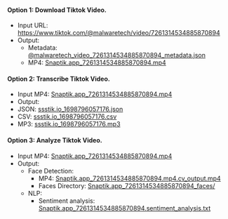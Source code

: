 #### Option 1: Download Tiktok Video. 
- Input URL: <a href='https://www.tiktok.com/@malwaretech/video/7261314534885870894'>https://www.tiktok.com/@malwaretech/video/7261314534885870894</a>
- Output: 
  - Metadata: [@malwaretech_video_7261314534885870894_metadata.json](https://github.com/jestlandia/tiktok-teller/blob/main/example_data/%40malwaretech_video_7261314534885870894_metadata.json)
  - MP4: [Snaptik.app_7261314534885870894.mp4](https://github.com/jestlandia/tiktok-teller/blob/main/example_data/Snaptik.app_7261314534885870894.mp4)

 #### Option 2: Transcribe Tiktok Video.
 - Input MP4: [Snaptik.app_7261314534885870894.mp4](https://github.com/jestlandia/tiktok-teller/blob/main/example_data/Snaptik.app_7261314534885870894.mp4)
 - Output:
  - JSON: [ssstik.io_1698796057176.json](https://github.com/jestlandia/tiktok-teller/blob/main/example_data/Snaptik.app_7261314534885870894.json)
  - CSV: [ssstik.io_1698796057176.csv](https://github.com/jestlandia/tiktok-teller/blob/main/example_data/Snaptik.app_7261314534885870894.csv)
  - MP3: [ssstik.io_1698796057176.mp3](https://github.com/jestlandia/tiktok-teller/blob/main/example_data/Snaptik.app_7261314534885870894.mp3)

#### Option 3: Analyze Tiktok Video.
- Input MP4: [Snaptik.app_7261314534885870894.mp4](https://github.com/jestlandia/tiktok-teller/blob/main/example_data/Snaptik.app_7261314534885870894.mp4)
- Output: 
  - Face Detection: 
    - MP4: [Snaptik.app_7261314534885870894.mp4.cv_output.mp4](https://github.com/jestlandia/tiktok-teller/blob/main/example_data/Snaptik.app_7261314534885870894.mp4.cv_output.mp4)
    - Faces Directory: [Snaptik.app_7261314534885870894_faces/](https://github.com/jestlandia/tiktok-teller/blob/main/example_data/Snaptik.app_7261314534885870894_faces/)
  - NLP:
    - Sentiment analysis: [Snaptik.app_7261314534885870894.sentiment_analysis.txt](https://github.com/jestlandia/tiktok-teller/blob/main/example_data/Snaptik.app_7261314534885870894.sentiment_analysis.txt)
